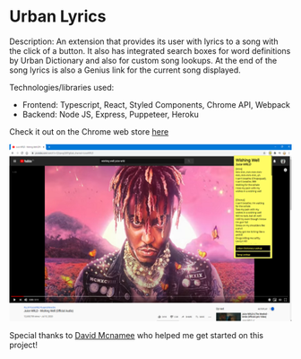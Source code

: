  # Urban Lyrics
 
 Description: An extension that provides its user with lyrics to a song with the click of a button. It also has integrated search boxes for word definitions by Urban Dictionary and also for custom song lookups. At the end of the song lyrics is also a Genius link for the current song displayed. 
 
 Technologies/libraries used:
 - Frontend: Typescript, React, Styled Components, Chrome API, Webpack
 - Backend: Node JS, Express, Puppeteer, Heroku
 
 Check it out on the Chrome web store [here](https://chrome.google.com/webstore/detail/urban-lyrics/akahkofaophahlgdibcfelkfnamedong?hl=en)
 
 ![Urban Lyrics](urbanlyrics_screenshot1.png)
 
 Special thanks to [David Mcnamee](https://github.com/davidmcnamee) who helped me get started on this project!
